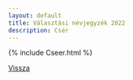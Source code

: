 ```yaml
---
layout: default
title: Választási névjegyzék 2022
description: Csér
---
```


{% include Cseer.html %}

[Vissza](./)